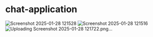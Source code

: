 ﻿# chat-application
 
![Screenshot 2025-01-28 121528](https://github.com/user-attachments/assets/606f534f-50dd-4b0a-a9be-d0937c3c21b9)
![Screenshot 2025-01-28 121516](https://github.com/user-attachments/assets/bbe9af50-8373-4886-9c53-0426762596fd)
![Uploading Screenshot 2025-01-28 121722.png…]()
